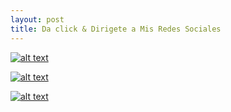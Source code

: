 ```yaml
---
layout: post
title: Da click & Dirigete a Mis Redes Sociales
---
```


[![alt text](https://1.bp.blogspot.com/-Q36YmMj7i1E/XfrJyqDhrZI/AAAAAAAAPE8/VXW563MLdAAIefrlrRjDNzK8SmZq9sToQCNcBGAsYHQ/s1600/5jh.png "Logo Title Text 1")](https://github.com/agph98)

[![alt text](https://1.bp.blogspot.com/-t9GV1JW_9yU/XfrKtqw5UwI/AAAAAAAAPFE/dYOceaKDxJc4H5AF9yE8hOhiL777me3yQCNcBGAsYHQ/s1600/23.png "Logo Title Text 1")](https://www.facebook.com/axposher)

[![alt text](https://1.bp.blogspot.com/-UQAgtdYh0-k/XfrLLsu3BII/AAAAAAAAPFQ/XaAL2Riu4PIcJefb-tNDtmKl4OhNmsX4ACNcBGAsYHQ/s1600/24.png "Logo Title Text 1")](https://www.instagram.com/axelposligua/?hl=es-la)

